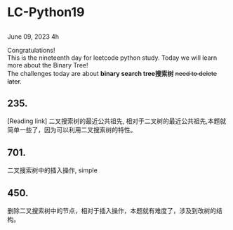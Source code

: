 # LC-Python19

## 

June 09, 2023  4h

Congratulations!\
This is the nineteenth day for leetcode python study. Today we will learn more about the Binary Tree!\
The challenges today are about **binary search tree搜索树** ~~need to delete later~~.


## 235. 
[Reading link]
二叉搜索树的最近公共祖先, 相对于二叉树的最近公共祖先,本题就简单一些了，因为可以利用二叉搜索树的特性。 




## 701.
二叉搜索树中的插入操作, simple




## 450.
删除二叉搜索树中的节点，相对于插入操作，本题就有难度了，涉及到改树的结构。
